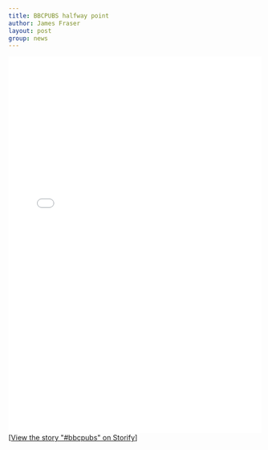 ```yaml
---
title: BBCPUBS halfway point
author: James Fraser
layout: post
group: news
---
```


<div class="storify">

<iframe src="//storify.com/fraser_lab/bbcpubs-2/embed?border=false" width="100%" height=750 frameborder=no allowtransparency=true></iframe>

<script src="//storify.com/fraser_lab/bbcpubs-2.js?border=false"></script><noscript>[<a href="//storify.com/fraser_lab/bbcpubs-2" target="_blank">View the story "#bbcpubs" on Storify</a>]</noscript>

</div>
